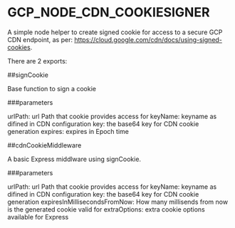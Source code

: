 # GCP_NODE_CDN_COOKIESIGNER

A simple node helper to create signed cookie for access to a secure GCP CDN endpoint, as per: https://cloud.google.com/cdn/docs/using-signed-cookies.

There are 2 exports:

##signCookie

Base function to sign a cookie

###parameters

urlPath: url Path that cookie provides access for
keyName: keyname as difined in CDN configuration
key: the base64 key for CDN cookie generation
expires: expires in Epoch time

##cdnCookieMiddleware

A basic Express middlware using signCookie.

###parameters

urlPath: url Path that cookie provides access for
keyName: keyname as difined in CDN configuration
key: the base64 key for CDN cookie generation
expiresInMillisecondsFromNow: How many millisends from now is the generated cookie valid for
extraOptions: extra cookie options available for Express